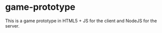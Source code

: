 game-prototype
==============

This is a game prototype in HTML5 + JS for the client and NodeJS for the server.
